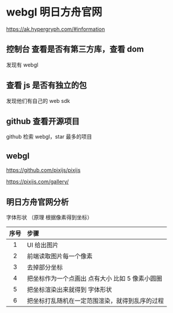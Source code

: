 # webgl 明日方舟官网

https://ak.hypergryph.com/#information

## 控制台 查看是否有第三方库，查看 dom

发现有 webgl

## 查看 js 是否有独立的包

发现他们有自己的 web sdk

## github 查看开源项目

github 检索 webgl，star 最多的项目

## webgl

https://github.com/pixijs/pixijs

https://pixijs.com/gallery/

## 明日方舟官网分析

字体形状 （原理 根据像素得到坐标）

| 序号 | 步骤                                            |
| :--: | :---------------------------------------------- |
|  1   | UI 给出图片                                     |
|  2   | 前端读取图片每一个像素                          |
|  3   | 去掉部分坐标                                    |
|  4   | 把坐标作为一个点画出 点有大小 比如 5 像素小圆圈 |
|  5   | 把坐标渲染出来就得到 字体形状                   |
|  6   | 把坐标打乱随机在一定范围渲染，就得到乱序的过程  |
